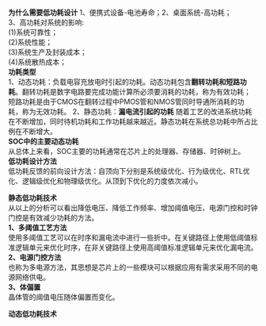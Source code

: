 **为什么需要低功耗设计**
1、便携式设备-电池寿命；2、桌面系统-高功耗；        
3、高功耗对系统的影响:        
(1)系统可靠性；   
(2)系统性能；    
(3)系统生产及封装成本；      
(4)系统散热成本；    
**功耗类型**    
1、动态功耗：负载电容充放电时引起的功耗。动态功耗包含**翻转功耗和短路功耗**。翻转功耗是数字电路要完成功能计算所必须要消耗的功耗，称为有效功耗；    
短路功耗是由于CMOS在翻转过程中PMOS管和NMOS管同时导通所消耗的功耗，称为无效功耗。
2、静态功耗：**漏电流引起的功耗** 随着工艺的改进系统功耗在不断增加，同时待机功耗和工作功耗越来越近。静态功耗在系统总功耗中所占比例在不断增大。    
**SOC中的主要动态功耗**   
从总体上来看，SOC主要的功耗通常在芯片上的处理器、存储器、时钟树上。   
**低功耗设计方法**   
低功耗反馈的前向设计方法：自顶向下分别是系统级优化、行为级优化、RTL优化、逻辑级优化和物理级优化。从顶到下优化的力度依次减小。    

**静态低功耗技术**   
从以上的分析可以看出降低电压、降低工作频率、增加阈值电压、电源门控和时钟门控是有效减少功耗的方法。   
**1、多阈值工艺方法**   
使用多阈值工艺可以在时序和漏电流中进行一些折中。在关键路径上使用低阈值标准逻辑单元来优化时序，在非关键路径上使用高阈值标准逻辑单元来优化漏电流。
**2、电源门控方法**    
也称为多电源方法，其思想是芯片上的一些模块可以根据应用有需求采用不同的电源网络供电。    
**3、体偏置**   
晶体管的阈值电压随体偏置而变化。

**动态低功耗技术**
